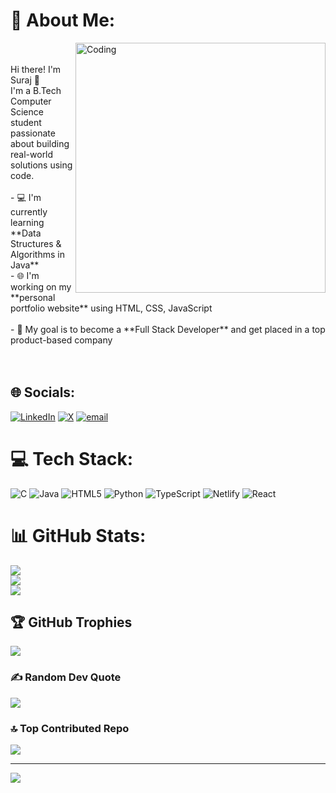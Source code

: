 # 💫 About Me:
<img align="right" alt="Coding" width="400" src="https://img.etimg.com/thumb/msid-84146083,width-1015,height-761,imgsize-638053,resizemode-8/prime/technology-and-startups/booting-up-developer-economy-how-tech-startups-are-helping-coders-build-and-test-software-faster.jpg">
<br><br>Hi there! I'm Suraj 👋  <br>I'm a B.Tech Computer Science student passionate about building real-world solutions using code.<br><br>- 💻 I'm currently learning **Data Structures & Algorithms in Java**<br>- 🌐 I'm working on my **personal portfolio website** using HTML, CSS, JavaScript<br><br>- 🚀 My goal is to become a **Full Stack Developer** and get placed in a top product-based company<br><br><br>

## 🌐 Socials:
[![LinkedIn](https://img.shields.io/badge/LinkedIn-%230077B5.svg?logo=linkedin&logoColor=white)](https://linkedin.com/in/https://www.linkedin.com/in/nargis-perween-511bab27b) [![X](https://img.shields.io/badge/X-black.svg?logo=X&logoColor=white)](https://x.com/@nargisparween07) [![email](https://img.shields.io/badge/Email-D14836?logo=gmail&logoColor=white)](mailto:nargisperween919@gmail.com) 

# 💻 Tech Stack:
![C](https://img.shields.io/badge/c-%2300599C.svg?style=for-the-badge&logo=c&logoColor=white) ![Java](https://img.shields.io/badge/java-%23ED8B00.svg?style=for-the-badge&logo=openjdk&logoColor=white) ![HTML5](https://img.shields.io/badge/html5-%23E34F26.svg?style=for-the-badge&logo=html5&logoColor=white) ![Python](https://img.shields.io/badge/python-3670A0?style=for-the-badge&logo=python&logoColor=ffdd54) ![TypeScript](https://img.shields.io/badge/typescript-%23007ACC.svg?style=for-the-badge&logo=typescript&logoColor=white) ![Netlify](https://img.shields.io/badge/netlify-%23000000.svg?style=for-the-badge&logo=netlify&logoColor=#00C7B7) ![React](https://img.shields.io/badge/react-%2320232a.svg?style=for-the-badge&logo=react&logoColor=%2361DAFB)
# 📊 GitHub Stats:
![](https://github-readme-stats.vercel.app/api?username=surajmandal7&theme=blue_navy&hide_border=false&include_all_commits=true&count_private=true)<br/>
![](https://nirzak-streak-stats.vercel.app/?user=surajmandal7&theme=blue_navy&hide_border=false)<br/>
![](https://github-readme-stats.vercel.app/api/top-langs/?username=surajmandal7&theme=blue_navy&hide_border=false&include_all_commits=true&count_private=true&layout=compact)

## 🏆 GitHub Trophies
![](https://github-profile-trophy.vercel.app/?username=surajmandal7&theme=monokai&no-frame=false&no-bg=true&margin-w=4)

### ✍️ Random Dev Quote
![](https://quotes-github-readme.vercel.app/api?type=horizontal&theme=radical)

### 🔝 Top Contributed Repo
![](https://github-contributor-stats.vercel.app/api?username=surajmandal7&limit=5&theme=chartreuse-dark&combine_all_yearly_contributions=true)

---
[![](https://visitcount.itsvg.in/api?id=surajmandal7&icon=2&color=0)](https://visitcount.itsvg.in)

<!-- Proudly created with GPRM ( https://gprm.itsvg.in ) -->
